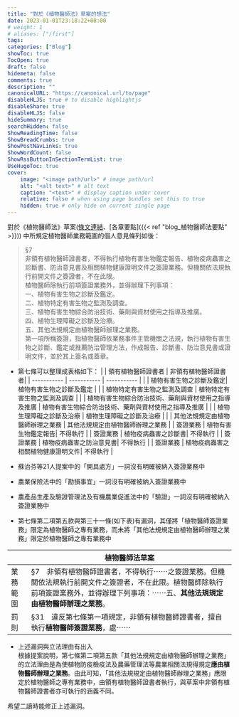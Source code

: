 ```yaml
---
title: "對於《植物醫師法》草案的想法"
date: 2023-01-01T23:18:22+08:00
# weight: 1
# aliases: ["/first"]
tags: 
categories: ["Blog"]
showToc: true
TocOpen: true
draft: false
hidemeta: false
comments: true
description: ""
canonicalURL: "https://canonical.url/to/page"
disableHLJS: true # to disable highlightjs
disableShare: true
disableHLJS: false
hideSummary: true
searchHidden: false
ShowReadingTime: false
ShowBreadCrumbs: true
ShowPostNavLinks: true
ShowWordCount: false
ShowRssButtonInSectionTermList: true
UseHugoToc: true
cover:
    image: "<image path/url>" # image path/url
    alt: "<alt text>" # alt text
    caption: "<text>" # display caption under cover
    relative: false # when using page bundles set this to true
    hidden: true # only hide on current single page
---
```

對於《植物醫師法》草案([條文連結](https://lis.ly.gov.tw/lygazettec/mtcdoc?DN100650:1114202255_0_0)、[各章要點]({{< ref "blog_植物醫師法要點" >}})) 中所規定植物醫師業務範圍的個人意見條列如後：

> §7  
> 非領有植物醫師證書者，不得執行植物有害生物鑑定報告、植物疫病蟲害之診斷書、防治意見書及相關植物健康證明文件之簽證業務。但機關依法規執行前開文件之簽證者，不在此限。  
> 植物醫師除執行前項簽證業務外，並得辦理下列事項：  
> 一、植物有害生物之診斷及鑑定。  
> 二、植物特定有害生物之監測及調查。  
> 三、植物有害生物綜合防治技術、藥劑與資材使用之指導及推廣。  
> 四、植物生理障礙之診斷及治療。  
> 五、其他法規規定由植物醫師辦理之業務。  
> 第一項所稱簽證，指植物醫師依業務事件主管機關之法規，執行植物有害生物之診斷、鑑定或推薦防治管理方法，作成報告、診斷書、防治意見書或證明文件，並於其上簽名或蓋章。  

- 第七條可以整理成表格如下：
|             | 領有植物醫師證書者      | 非領有植物醫師證書者|
| ----------- | ----------- | ----------- |
|             | 植物有害生物之診斷及鑑定| 植物有害生物之診斷及鑑定 | 
|             | 植物特定有害生物之監測及調查 | 植物特定有害生物之監測及調查 |
|             | 植物有害生物綜合防治技術、藥劑與資材使用之指導及推廣 | 植物有害生物綜合防治技術、藥劑與資材使用之指導及推廣 | 
|             | 植物生理障礙之診斷及治療 | 植物生理障礙之診斷及治療 |
|             | 其他法規規定由植物醫師辦理之業務 | 其他法規規定由植物醫師辦理之業務 | 
| 簽證業務 | 植物有害生物鑑定報告| 不得執行 |
| 簽證業務 | 植物疫病蟲害之診斷書| 不得執行 |
| 簽證業務 | 植物疫病蟲害之防治意見書| 不得執行 |
| 簽證業務 | 植物疫病蟲害之相關植物健康證明文件| 不得執行 |

- 蘇治芬等21人提案中的「開具處方」一詞沒有明確被納入簽證業務中  
- 農業保險法中的「勘損事宜」一詞沒有明確被納入簽證業務中  
- 農產品生產及驗證管理法及有機農業促進法中的「驗證」一詞沒有明確被納入簽證業務中  

- 第七條第二項第五款與第三十一條(如下表)有漏洞，其僅將「植物醫師簽證業務」限定為植物醫師之專有業務，而未將「其他法規規定由植物醫師辦理之業務」限定於植物醫師之專有業務中  

|             | **植物醫師法草案**     |
| ----------- | ----------------- |
| 業務範圍            | §7　非領有植物醫師證書者，不得執行⋯⋯之簽證業務。但機關依法規執行前開文件之簽證者，不在此限。植物醫師除執行前項簽證業務外，並得辦理下列事項：⋯⋯五、**其他法規規定由植物醫師辦理之業務**。 | 
| 罰則            | §31　違反第七條第一項規定，非領有植物醫師證書者，擅自執行**植物醫師簽證業務**，處⋯⋯   |

- 上述漏洞與立法理由有出入  
根據提案說明，第七條第二項第五款「其他法規規定由植物醫師辦理之業務」的立法理由是為使植物防疫檢疫法及農藥管理法等農業相關法規得規定**應由植物醫師辦理之業務**。由此可知，「其他法規規定由植物醫師辦理之業務」應限定於植物醫師之專有業務中，由領有植物醫師證書者執行，與草案中非領有植物醫師證書者亦可執行的涵義不同。  


希望二讀時能修正上述漏洞。
